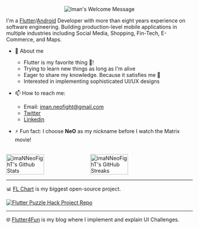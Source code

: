 
<p align="center">
		<img alt="Iman's Welcome Message"
			 src="https://readme-typing-svg.herokuapp.com?size=30&background=45E5FF00&center=true&vCenter=true&lines=%F0%9F%91%8B%F0%9F%8F%BC+Hi+there!+I'm+Iman">
  <br />
</p>

I'm a [Flutter](https://flutter.dev)/[Android](https://www.android.com) Developer with more than eight years experience on software engineering. Building production-level mobile applications in multiple industries including Social Media, Shopping, Fin-Tech, E-Commerce, and Maps.

* 🤗 About me
    - Flutter is my favorite thing 💙!
    - Trying to learn new things as long as I'm alive
    - Eager to share my knowledge. Because it satisfies me 🥳
    - Interested in implementing sophisticated UI/UX designs
    

* 📫 How to reach me:
    * Email: iman.neofight@gmail.com
    * [Twitter](https://twitter.com/imaN_Khoshabi)
    * [Linkedin](https://www.linkedin.com/in/iman-khoshabi-7782a9114)

* ⚡ Fun fact: I choose **NeO** as my nickname before I watch the Matrix movie!
  
<br />
<div style="display: flex; align-items: center;">
<img width="45%" src="https://github-readme-stats.vercel.app/api?username=imaNNeoFighT&show_icons=true&count_private=true&hide_title=false&theme=dracula" alt="imaNNeoFighT's Github Stats" />

<img width="45%" src="https://github-readme-streak-stats.herokuapp.com?user=imaNNeoFighT&theme=dracula&date_format=M%20j%5B%2C%20Y%5D" alt="imaNNeoFighT's GitHub Streaks" />
</div>

-------
📊 [FL Chart](https://pub.dev/packages/fl_chart) is my biggest open-source project.
<div>
  <a href="https://github.com/imaNNeoFighT/fl_chart">
  <img src="https://github-readme-stats.vercel.app/api/pin/?username=imaNNeoFighT&repo=fl_chart&theme=dracula" alt="Flutter Puzzle Hack Project Repo" />
  </a>
</div>

-------

🌐 [Flutter4Fun](http://flutter4fun.com) is my blog where I implement and explain UI Challenges.
